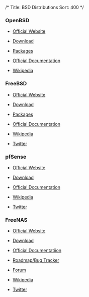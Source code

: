 /*
Title: BSD Distributions
Sort: 400
*/

### OpenBSD

* [Official Website](https://www.openbsd.org/)

* [Download](https://www.openbsd.org/faq/faq4.html#Download)

* [Packages](http://openports.se/)

* [Official Documentation](https://www.openbsd.org/faq/)

* [Wikipedia](https://en.wikipedia.org/wiki/OpenBSD)

### FreeBSD

* [Official Website](https://www.freebsd.org/)

* [Download](https://www.freebsd.org/where.html)

* [Packages](https://www.freebsd.org/ports/)

* [Official Documentation](https://www.freebsd.org/doc/en_US.ISO8859-1/books/handbook/index.html)

* [Wikipedia](https://en.wikipedia.org/wiki/FreeBSD)

* [Twitter](https://twitter.com/freebsd)

### pfSense

* [Official Website](https://www.pfsense.org/)

* [Download](https://www.pfsense.org/download/)

* [Official Documentation](https://doc.pfsense.org/index.php/Main_Page)

* [Wikipedia](https://en.wikipedia.org/wiki/PfSense)

* [Twitter](https://twitter.com/pfsense)

### FreeNAS

* [Official Website](http://www.freenas.org/)

* [Download](http://www.freenas.org/download-freenas-release/)

* [Official Documentatiion](http://doc.freenas.org/)

* [Roadmap/Bug Tracker](https://redmine.ixsystems.com/projects/freenas/roadmap)

* [Forum](https://forums.freenas.org/index.php)

* [Wikipedia](https://en.wikipedia.org/wiki/FreeNAS)

* [Twitter](https://twitter.com/FreeNASTeam)
